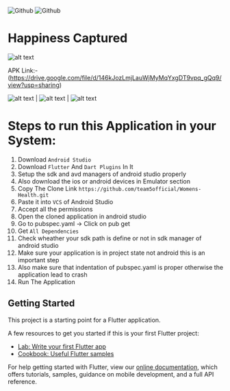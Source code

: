 ![Github](https://img.shields.io/badge/Language-Dart-blue?logo=Dart)
![Github](https://img.shields.io/badge/Language-Ruby-red?logo=Ruby)

# Happiness Captured

![alt text](https://github.com/AftabBagwan/Happiness-Captured/blob/master/readme-images/hc_poster.PNG?raw=true)

APK Link:- (https://drive.google.com/file/d/146kJozLmjLauWjMyMqYxgDT9vpq_gQq9/view?usp=sharing)

![alt text](https://github.com/AftabBagwan/Happiness-Captured/blob/master/readme-images/signup.png?raw=true) | ![alt text](https://github.com/AftabBagwan/Happiness-Captured/blob/master/readme-images/login.png?raw=true) | ![alt text](https://github.com/AftabBagwan/Happiness-Captured/blob/master/readme-images/location.png?raw=true)


# Steps to run this Application in your System:
1)  Download `Android Studio`
2)  Download `Flutter` And `Dart Plugins` In It
3)  Setup the sdk and avd managers of android studio properly
4)  Also download the ios or android devices in Emulator section
5)  Copy The Clone Link `https://github.com/team5official/Womens-Health.git`
6)  Paste it into `VCS` of Android Studio
7)  Accept all the permissions
8)  Open the cloned application in android studio
9)  Go to pubspec.yaml -> Click on pub get
10) Get `All Dependencies`
11) Check wheather your sdk path is define or not in sdk manager of android studio
12) Make sure your application is in project state not android this is an important step
13) Also make sure that indentation of pubspec.yaml is proper otherwise the application lead to crash
14) Run The Application

## Getting Started

This project is a starting point for a Flutter application.

A few resources to get you started if this is your first Flutter project:

- [Lab: Write your first Flutter app](https://flutter.dev/docs/get-started/codelab)
- [Cookbook: Useful Flutter samples](https://flutter.dev/docs/cookbook)

For help getting started with Flutter, view our
[online documentation](https://flutter.dev/docs), which offers tutorials,
samples, guidance on mobile development, and a full API reference.
